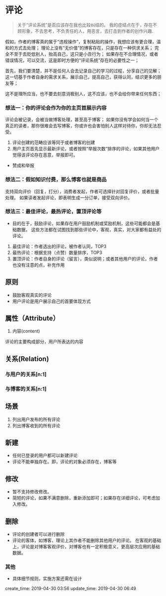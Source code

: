 评论
==================================================

> 关于“评论系统”是否应该存在我也比较纠结的。
我的症结点在于，存在不顾形象，不去思考，不负责任的人，用恶言，去打击到作者的创作兴趣.

假如，作者的博客真的属于“违规操作”，复制粘贴的操作，我想应该有更合理，温和的方式去处理；
理论上没有“无价值”的博客存在，只是存在一种供求关系；
完全不至于去贬低别人，抬高自己，这只是小丑行为；
如果存在不合理情况，或者错误情况，可以交流，这是即时方便的“评论系统”存在的必要性之一；

首先，我们要清楚，并不是任何人会去记录自己的学习的过程，分享自己的见解；
这一切基于作者自身的需求关系，展示自己，提高自己，获得认同，结识更多的朋友等；

这不是理所应当，也不要去刻意消极别人，这不应该，也不会给你带来任何东西；

### 想法一：你的评论会作为你的主页首展示内容

评论会被记录，会被当做博客处理，甚至高于博客；
如果你没有学会如何当一个真正的读者，那你很难会去写博客，你或许也会害怕别人这样对待你，你却无法忍受。

1. 评论创建的范畴应该等同于或者博客的创建
2. 用户主页首先显示最新评论，或者按照“举报次数”排序的评论，如果其他用户觉得该评论存在恶意，举报即可。

- 赞成和举报

### 想法二：假如知识付费，那么博客也就是商品

支持双向评价（回复，打分），消费者发起，作者可选择针对回复评价，或者批量处理。
如果读者发起评论，即表明生成一分订单，接受双向评价。

### 想法三：最佳评论，最热评论，置顶评论等

- 目的在于，鼓励评论，如果存在用户鼓励机制或奖励机制，这些可能都会是基础数据，
这些方法都在试图找到那些评论中，客观，真实，对大家都有益处的评论。

1. 最佳评论：作者选出的评论，被作者认同，TOP3
2. 最热评论：根据支持（点赞）数量排序，TOP3
3. 置顶评论：作者自身的评论（留言），类似说明；或者其他用户的评论，作者也没有注意的点，补充作用

## 原则

- 鼓励客观真实的评论
- 用户评论是用户展示自己的首要体现方式


## 属性（Attribute）

1. 内容(content)

评论的主要构成部分，用户所表达的内容

## 关系(Relation)

### 与用户的关系[n:1]

### 与博客的关系[n:1]

## 场景

1. 列出用户发布的所有评论
2. 列出博客收到的所有评论

## 新建

- 任何已登录的用户都可以新建评论
- 评论不能单独存在。即，评论的对象必须存在，博客等

## 修改

- 暂不支持修改修改。
- 简短的评论，如果不满意删除，重新添加即可；如果存在详细评论，可考虑加入修改。

## 删除

- 评论的创建者可以进行删除
- 评论的客体，如博客，理论上其作者不能删除其他用户的评论。
在客观的基础上，评论是对博客客观评价，对博客也有一定积极意义，更高层次应用的基础数据。

### 其他

- 具体细节规则，实施方案还需在设计

create_time: 2019-04-30 03:56
update_time: 2019-04-30 06:49
